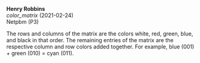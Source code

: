 **Henry Robbins**<br/>
*color_matrix* (2021-02-24)<br/>
Netpbm (P3)

The rows and columns of the matrix are the colors white, red, green, blue, and
black in that order. The remaining entries of the matrix are the respective
column and row colors added together. For example, blue (001) + green (010) =
cyan (011).